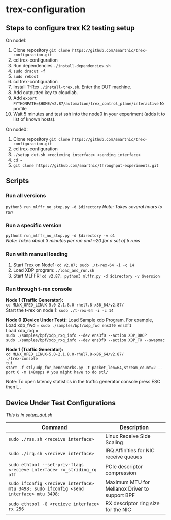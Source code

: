 # trex-configuration

## Steps to configure trex K2 testing setup 

On node1:
1) Clone repository `git clone https://github.com/smartnic/trex-configuration.git`
2) cd trex-configuration
3) Run dependencies `./install-dependencies.sh`
4) `sudo dracut -f`
5) `sudo reboot`
6) cd trex-configuration
7) Install T-Rex `./install-trex.sh`. Enter the DUT machine.
8) Add outputted key to cloudlab.
9) Add `export PYTHONPATH=$HOME/v2.87/automation/trex_control_plane/interactive` to profile 
10) Wait 5 minutes and test ssh into the node0 in your experiment (adds it to list of known hosts).


On node0:
1) Clone repository `git clone https://github.com/smartnic/trex-configuration.git`
2) cd trex-configuration
3) `./setup_dut.sh <recieving interface> <sending interface>`
4) `cd ~`
5) `git clone https://github.com/smartnic/throughput-experiments.git`

## Scripts

### Run all versions  
`python3 run_mlffr_no_stop.py -d $directory`
*Note: Takes several hours to run*

### Run a specific version 
`python3 run_mlffr_no_stop.py -d $directory -v o1`  
*Note: Takes about 3 minutes per run and ~20 for a set of 5 runs*

### Run with manual loading
1) Start Trex on Node1:  `cd v2.87; sudo ./t-rex-64 -i -c 14`
2) Load XDP program: `./load_and_run.sh`
3) Start MLFFR: `cd v2.87; python3 mlffr.py -d $directory -v $version`

### Run through t-rex console
**Node 1 (Traffic Generator):**  
`cd MLNX_OFED_LINUX-5.0-2.1.8.0-rhel7.8-x86_64/v2.87/`   
Start the t-rex on node 1: `sudo ./t-rex-64 -i -c 14` 

**Node 0 (Device Under Test):**
Load Sample xdp Program. For example,  
Load xdp_fwd = `sudo ./samples/bpf/xdp_fwd ens3f0 ens3f1`   
Load xdp_rxq =    
`sudo ./samples/bpf/xdp_rxq_info --dev ens3f0 --action XDP_DROP`    
`sudo ./samples/bpf/xdp_rxq_info --dev ens3f0 --action XDP_TX --swapmac`    

**Node 1 (Traffic Generator):**   
`cd MLNX_OFED_LINUX-5.0-2.1.8.0-rhel7.8-x86_64/v2.87/`  
`./trex-console`  
`tui`  
`start -f stl/udp_for_benchmarks.py -t packet_len=64,stream_count=2 --port 0 -m 148mpps # you might have to do stl/`

Note: To open latency statistics in the traffic generator console press ESC then L .

## Device Under Test Configurations
_This is in setup_dut.sh_

| Command | Description |
| --- | --- |
| `sudo ./rss.sh <receive interface>` | Linux Receive Side Scaling | 
| `sudo ./irq.sh <recieve interface>` | IRQ Affinities for NIC receive queues |
| `sudo ethtool --set-priv-flags <recieve interface> rx_striding_rq off` | PCIe descriptor compression |
| `sudo ifconfig <recieve interface> mtu 3498; sudo ifconfig <send interface> mtu 3498; ` | Maximum MTU for Mellanox Driver to support BPF |
| `sudo ethtool -G <recieve interface> rx 256`| RX descriptor ring size for the NIC |
